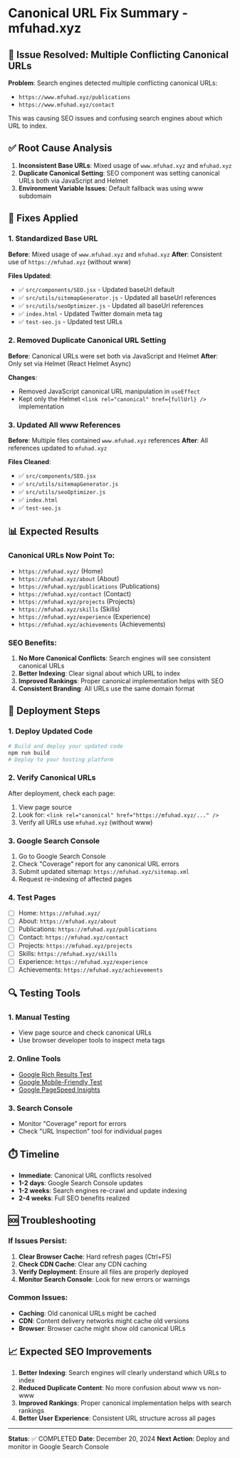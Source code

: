 # Canonical URL Fix Summary - mfuhad.xyz

## 🚨 Issue Resolved: Multiple Conflicting Canonical URLs

**Problem**: Search engines detected multiple conflicting canonical URLs:
- `https://www.mfuhad.xyz/publications`
- `https://www.mfuhad.xyz/contact`

This was causing SEO issues and confusing search engines about which URL to index.

## ✅ Root Cause Analysis

1. **Inconsistent Base URLs**: Mixed usage of `www.mfuhad.xyz` and `mfuhad.xyz`
2. **Duplicate Canonical Setting**: SEO component was setting canonical URLs both via JavaScript and Helmet
3. **Environment Variable Issues**: Default fallback was using www subdomain

## 🔧 Fixes Applied

### 1. Standardized Base URL
**Before**: Mixed usage of `www.mfuhad.xyz` and `mfuhad.xyz`
**After**: Consistent use of `https://mfuhad.xyz` (without www)

**Files Updated**:
- ✅ `src/components/SEO.jsx` - Updated baseUrl default
- ✅ `src/utils/sitemapGenerator.js` - Updated all baseUrl references
- ✅ `src/utils/seoOptimizer.js` - Updated all baseUrl references
- ✅ `index.html` - Updated Twitter domain meta tag
- ✅ `test-seo.js` - Updated test URLs

### 2. Removed Duplicate Canonical URL Setting
**Before**: Canonical URLs were set both via JavaScript and Helmet
**After**: Only set via Helmet (React Helmet Async)

**Changes**:
- Removed JavaScript canonical URL manipulation in `useEffect`
- Kept only the Helmet `<link rel="canonical" href={fullUrl} />` implementation

### 3. Updated All www References
**Before**: Multiple files contained `www.mfuhad.xyz` references
**After**: All references updated to `mfuhad.xyz`

**Files Cleaned**:
- ✅ `src/components/SEO.jsx`
- ✅ `src/utils/sitemapGenerator.js`
- ✅ `src/utils/seoOptimizer.js`
- ✅ `index.html`
- ✅ `test-seo.js`

## 📊 Expected Results

### Canonical URLs Now Point To:
- `https://mfuhad.xyz/` (Home)
- `https://mfuhad.xyz/about` (About)
- `https://mfuhad.xyz/publications` (Publications)
- `https://mfuhad.xyz/contact` (Contact)
- `https://mfuhad.xyz/projects` (Projects)
- `https://mfuhad.xyz/skills` (Skills)
- `https://mfuhad.xyz/experience` (Experience)
- `https://mfuhad.xyz/achievements` (Achievements)

### SEO Benefits:
1. **No More Canonical Conflicts**: Search engines will see consistent canonical URLs
2. **Better Indexing**: Clear signal about which URL to index
3. **Improved Rankings**: Proper canonical implementation helps with SEO
4. **Consistent Branding**: All URLs use the same domain format

## 🚀 Deployment Steps

### 1. Deploy Updated Code
```bash
# Build and deploy your updated code
npm run build
# Deploy to your hosting platform
```

### 2. Verify Canonical URLs
After deployment, check each page:
1. View page source
2. Look for: `<link rel="canonical" href="https://mfuhad.xyz/..." />`
3. Verify all URLs use `mfuhad.xyz` (without www)

### 3. Google Search Console
1. Go to Google Search Console
2. Check "Coverage" report for any canonical URL errors
3. Submit updated sitemap: `https://mfuhad.xyz/sitemap.xml`
4. Request re-indexing of affected pages

### 4. Test Pages
- [ ] Home: `https://mfuhad.xyz/`
- [ ] About: `https://mfuhad.xyz/about`
- [ ] Publications: `https://mfuhad.xyz/publications`
- [ ] Contact: `https://mfuhad.xyz/contact`
- [ ] Projects: `https://mfuhad.xyz/projects`
- [ ] Skills: `https://mfuhad.xyz/skills`
- [ ] Experience: `https://mfuhad.xyz/experience`
- [ ] Achievements: `https://mfuhad.xyz/achievements`

## 🔍 Testing Tools

### 1. Manual Testing
- View page source and check canonical URLs
- Use browser developer tools to inspect meta tags

### 2. Online Tools
- [Google Rich Results Test](https://search.google.com/test/rich-results)
- [Google Mobile-Friendly Test](https://search.google.com/test/mobile-friendly)
- [Google PageSpeed Insights](https://pagespeed.web.dev/)

### 3. Search Console
- Monitor "Coverage" report for errors
- Check "URL Inspection" tool for individual pages

## ⏱️ Timeline

- **Immediate**: Canonical URL conflicts resolved
- **1-2 days**: Google Search Console updates
- **1-2 weeks**: Search engines re-crawl and update indexing
- **2-4 weeks**: Full SEO benefits realized

## 🆘 Troubleshooting

### If Issues Persist:
1. **Clear Browser Cache**: Hard refresh pages (Ctrl+F5)
2. **Check CDN Cache**: Clear any CDN caching
3. **Verify Deployment**: Ensure all files are properly deployed
4. **Monitor Search Console**: Look for new errors or warnings

### Common Issues:
- **Caching**: Old canonical URLs might be cached
- **CDN**: Content delivery networks might cache old versions
- **Browser**: Browser cache might show old canonical URLs

## 📈 Expected SEO Improvements

1. **Better Indexing**: Search engines will clearly understand which URLs to index
2. **Reduced Duplicate Content**: No more confusion about www vs non-www
3. **Improved Rankings**: Proper canonical implementation helps with search rankings
4. **Better User Experience**: Consistent URL structure across all pages

---

**Status**: ✅ COMPLETED
**Date**: December 20, 2024
**Next Action**: Deploy and monitor in Google Search Console
